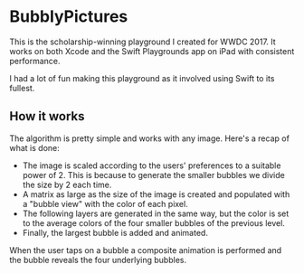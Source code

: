 # BubblyPictures

This is the scholarship-winning playground I created for WWDC 2017. It works on both Xcode and the Swift Playgrounds app on iPad with consistent performance.

I had a lot of fun making this playground as it involved using Swift to its fullest.

## How it works

The algorithm is pretty simple and works with any image. Here's a recap of what is done:

- The image is scaled according to the users' preferences to a suitable power of 2.
  This is because to generate the smaller bubbles we divide the size by 2 each time.
- A matrix as large as the size of the image is created and populated with a "bubble view" with the color of each pixel.
- The following layers are generated in the same way, but the color is set to the average colors of the four smaller bubbles of the previous level.
- Finally, the largest bubble is added and animated.

When the user taps on a bubble a composite animation is performed and the bubble reveals the four underlying bubbles.
